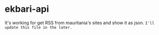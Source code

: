 # ekbari-api
It's working for get RSS from mauritania's sites and show it as json.
`I'll update this file in the later.`
